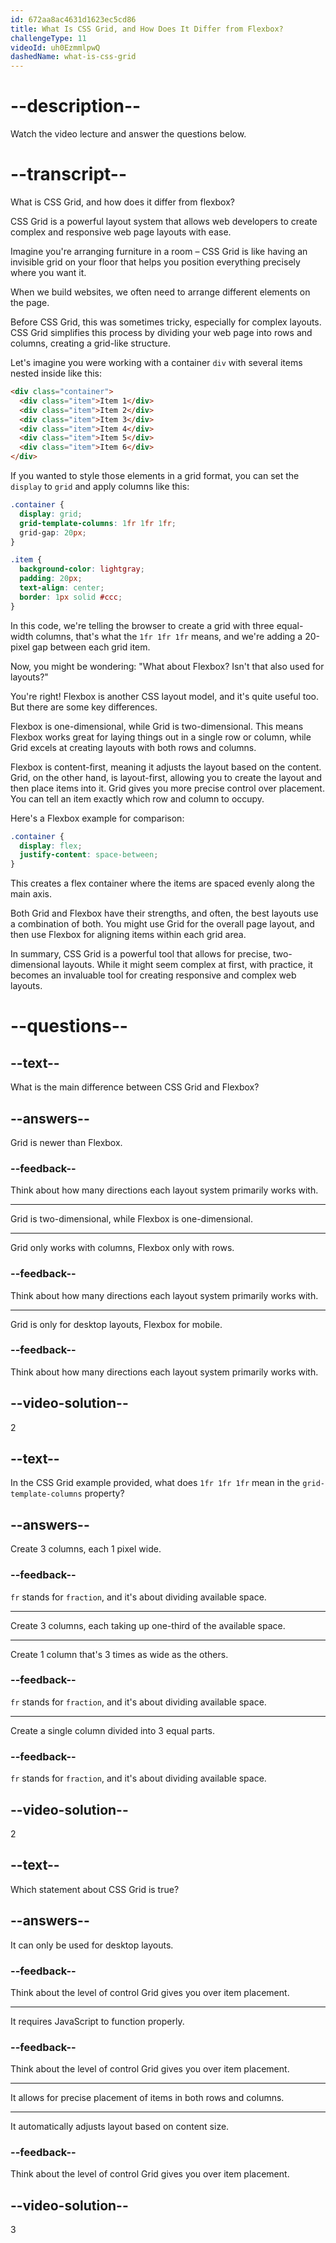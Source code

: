 ```yaml
---
id: 672aa8ac4631d1623ec5cd86
title: What Is CSS Grid, and How Does It Differ from Flexbox?
challengeType: 11
videoId: uh0EzmmlpwQ
dashedName: what-is-css-grid
---
```


# --description--

Watch the video lecture and answer the questions below.

# --transcript--

What is CSS Grid, and how does it differ from flexbox?

CSS Grid is a powerful layout system that allows web developers to create complex and responsive web page layouts with ease.

Imagine you're arranging furniture in a room – CSS Grid is like having an invisible grid on your floor that helps you position everything precisely where you want it.

When we build websites, we often need to arrange different elements on the page.

Before CSS Grid, this was sometimes tricky, especially for complex layouts. CSS Grid simplifies this process by dividing your web page into rows and columns, creating a grid-like structure.

Let's imagine you were working with a container `div` with several items nested inside like this:

```html
<div class="container">
  <div class="item">Item 1</div>
  <div class="item">Item 2</div>
  <div class="item">Item 3</div>
  <div class="item">Item 4</div>
  <div class="item">Item 5</div>
  <div class="item">Item 6</div>
</div>
```

If you wanted to style those elements in a grid format, you can set the `display` to `grid` and apply columns like this:

```css
.container {
  display: grid;
  grid-template-columns: 1fr 1fr 1fr;
  grid-gap: 20px;
}

.item {
  background-color: lightgray;
  padding: 20px;
  text-align: center;
  border: 1px solid #ccc;
}
```

In this code, we're telling the browser to create a grid with three equal-width columns, that's what the `1fr 1fr 1fr` means, and we're adding a 20-pixel gap between each grid item.

Now, you might be wondering: "What about Flexbox? Isn't that also used for layouts?"

You're right! Flexbox is another CSS layout model, and it's quite useful too. But there are some key differences.

Flexbox is one-dimensional, while Grid is two-dimensional. This means Flexbox works great for laying things out in a single row or column, while Grid excels at creating layouts with both rows and columns.

Flexbox is content-first, meaning it adjusts the layout based on the content. Grid, on the other hand, is layout-first, allowing you to create the layout and then place items into it. Grid gives you more precise control over placement. You can tell an item exactly which row and column to occupy.

Here's a Flexbox example for comparison:

```css
.container {
  display: flex;
  justify-content: space-between;
}
```

This creates a flex container where the items are spaced evenly along the main axis.

Both Grid and Flexbox have their strengths, and often, the best layouts use a combination of both. You might use Grid for the overall page layout, and then use Flexbox for aligning items within each grid area.

In summary, CSS Grid is a powerful tool that allows for precise, two-dimensional layouts. While it might seem complex at first, with practice, it becomes an invaluable tool for creating responsive and complex web layouts.

# --questions--

## --text--

What is the main difference between CSS Grid and Flexbox?

## --answers--

Grid is newer than Flexbox.

### --feedback--

Think about how many directions each layout system primarily works with.

---

Grid is two-dimensional, while Flexbox is one-dimensional.

---

Grid only works with columns, Flexbox only with rows.

### --feedback--

Think about how many directions each layout system primarily works with.

---

Grid is only for desktop layouts, Flexbox for mobile.

### --feedback--

Think about how many directions each layout system primarily works with.

## --video-solution--

2

## --text--

In the CSS Grid example provided, what does `1fr 1fr 1fr` mean in the `grid-template-columns` property?

## --answers--

Create 3 columns, each 1 pixel wide.

### --feedback--

`fr` stands for `fraction`, and it's about dividing available space.

---

Create 3 columns, each taking up one-third of the available space.

---

Create 1 column that's 3 times as wide as the others.

### --feedback--

`fr` stands for `fraction`, and it's about dividing available space.

---

Create a single column divided into 3 equal parts.

### --feedback--

`fr` stands for `fraction`, and it's about dividing available space.

## --video-solution--

2

## --text--

Which statement about CSS Grid is true?

## --answers--

It can only be used for desktop layouts.

### --feedback--

Think about the level of control Grid gives you over item placement.

---

It requires JavaScript to function properly.

### --feedback--

Think about the level of control Grid gives you over item placement.

---

It allows for precise placement of items in both rows and columns.

---

It automatically adjusts layout based on content size.

### --feedback--

Think about the level of control Grid gives you over item placement.

## --video-solution--

3
